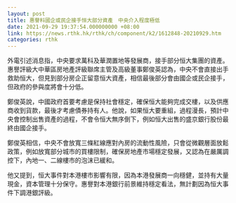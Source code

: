 ```yaml
---
layout: post
title: 惠譽料國企或民企接手恒大部分資產　中央介入程度極低
date: 2021-09-29 19:37:54.000000000 +08:00
link: https://news.rthk.hk/rthk/ch/component/k2/1612848-20210929.htm
categories: rthk
---
```


外電引述消息指，中央要求萬科及華潤置地等發展商，接手部分恒大集團的資產。惠譽評級大中華區房地產評級聯席主管及高級董事鄭俊英認為，中央不會直接出手救助恒大，但見到部分房企正留意恒大資產，相信最後部分會由國企或民企接手，但政府的參與度將會十分低。

鄭俊英說，中國政府首要考慮是保持社會穩定，確保恒大能夠完成交樓，以及供應商收到貨款，最後才考慮債券持有人。他說，如果恒大要重組，過程漫長，預計中央會控制出售資產的過程，不會令恒大無序倒下，例如恒大出售的盛京銀行股份最終由國企接手。

鄭俊英相信，中央不會放寬三條紅線應對內房的流動性風險，只會從微觀層面放鬆政策，例如放寬部分城市的買樓限制，確保房地產市場穩定發展，又認為在嚴厲調控下，內地一、二線樓市的泡沫已緩和。

他又提到，恒大事件對本港樓市影響有限，因為本港發展商一向穩健，並持有大量現金，資本管理十分保守。惠譽對本港銀行前景維持穩定看法，無計劃因為恒大事件下調港銀評級。

